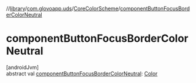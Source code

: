 //[library](../../../index.md)/[com.glovoapp.uds](../index.md)/[CoreColorScheme](index.md)/[componentButtonFocusBorderColorNeutral](component-button-focus-border-color-neutral.md)

# componentButtonFocusBorderColorNeutral

[androidJvm]\
abstract val [componentButtonFocusBorderColorNeutral](component-button-focus-border-color-neutral.md): [Color](https://developer.android.com/reference/kotlin/androidx/compose/ui/graphics/Color.html)
